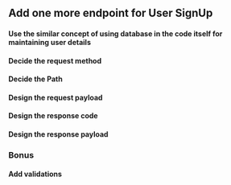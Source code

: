 ## Add one more endpoint for User SignUp

#### Use the similar concept of using database in the code itself for maintaining user details

#### Decide the request method
#### Decide the Path
#### Design the request payload
#### Design the response code
#### Design the response payload

### Bonus
#### Add validations
